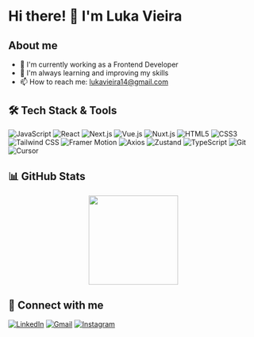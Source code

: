 # Hi there! 👋 I'm Luka Vieira

## About me
- 🔭 I'm currently working as a Frontend Developer
- 🌱 I'm always learning and improving my skills
- 📫 How to reach me: lukavieira14@gmail.com

## 🛠️ Tech Stack & Tools
![JavaScript](https://img.shields.io/badge/-JavaScript-F7DF1E?style=flat-square&logo=javascript&logoColor=black)
![React](https://img.shields.io/badge/-React-61DAFB?style=flat-square&logo=react&logoColor=black)
![Next.js](https://img.shields.io/badge/-Next.js-000000?style=flat-square&logo=next.js&logoColor=white)
![Vue.js](https://img.shields.io/badge/-Vue.js-4FC08D?style=flat-square&logo=vue.js&logoColor=white)
![Nuxt.js](https://img.shields.io/badge/-Nuxt.js-00DC82?style=flat-square&logo=nuxt.js&logoColor=white)
![HTML5](https://img.shields.io/badge/-HTML5-E34F26?style=flat-square&logo=html5&logoColor=white)
![CSS3](https://img.shields.io/badge/-CSS3-1572B6?style=flat-square&logo=css3&logoColor=white)
![Tailwind CSS](https://img.shields.io/badge/-Tailwind%20CSS-38B2AC?style=flat-square&logo=tailwind-css&logoColor=white)
![Framer Motion](https://img.shields.io/badge/-Framer%20Motion-0055FF?style=flat-square&logo=framer&logoColor=white)
![Axios](https://img.shields.io/badge/-Axios-5A29E4?style=flat-square&logo=axios&logoColor=white)
![Zustand](https://img.shields.io/badge/-Zustand-brown?style=flat-square&logo=react&logoColor=white)
![TypeScript](https://img.shields.io/badge/-TypeScript-3178C6?style=flat-square&logo=typescript&logoColor=white)
![Git](https://img.shields.io/badge/-Git-F05032?style=flat-square&logo=git&logoColor=white)
![Cursor](https://img.shields.io/badge/-Cursor-000000?style=flat-square&logo=cursor&logoColor=white)

## 📊 GitHub Stats
<div align="center">
  <img height="180em" src="https://github-readme-stats.vercel.app/api/top-langs/?username=LukaVieira1&layout=compact&langs_count=7&theme=dracula"/>
</div>

## 🤝 Connect with me
[![LinkedIn](https://img.shields.io/badge/-LinkedIn-0077B5?style=flat-square&logo=linkedin&logoColor=white)](https://www.linkedin.com/in/lukaviera/)
[![Gmail](https://img.shields.io/badge/-Gmail-D14836?style=flat-square&logo=gmail&logoColor=white)](mailto:lukavieira14@gmail.com)
[![Instagram](https://img.shields.io/badge/-Instagram-E4405F?style=flat-square&logo=instagram&logoColor=white)](https://www.instagram.com/luka.vieira/)


